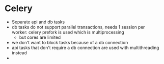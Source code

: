 # Celery
- Separate api and db tasks
- db tasks do not support parallel transactions, needs 1 session per worker: celery prefork is used which is multiprocessing
	- but cores are limited
- we don't want to block tasks because of a db connection
- api tasks that don't require a db connection are used with multithreading instead
-  